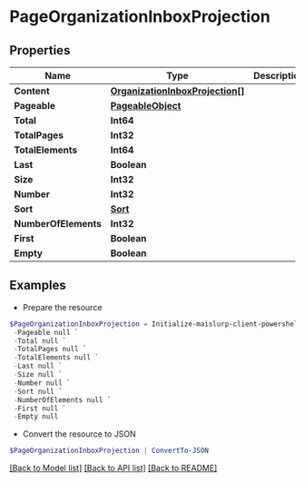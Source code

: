 # PageOrganizationInboxProjection
## Properties

Name | Type | Description | Notes
------------ | ------------- | ------------- | -------------
**Content** | [**OrganizationInboxProjection[]**](OrganizationInboxProjection) |  | [optional] 
**Pageable** | [**PageableObject**](PageableObject) |  | [optional] 
**Total** | **Int64** |  | [optional] 
**TotalPages** | **Int32** |  | [optional] 
**TotalElements** | **Int64** |  | [optional] 
**Last** | **Boolean** |  | [optional] 
**Size** | **Int32** |  | [optional] 
**Number** | **Int32** |  | [optional] 
**Sort** | [**Sort**](Sort) |  | [optional] 
**NumberOfElements** | **Int32** |  | [optional] 
**First** | **Boolean** |  | [optional] 
**Empty** | **Boolean** |  | [optional] 

## Examples

- Prepare the resource
```powershell
$PageOrganizationInboxProjection = Initialize-maislurp-client-powershellPageOrganizationInboxProjection  -Content null `
 -Pageable null `
 -Total null `
 -TotalPages null `
 -TotalElements null `
 -Last null `
 -Size null `
 -Number null `
 -Sort null `
 -NumberOfElements null `
 -First null `
 -Empty null
```

- Convert the resource to JSON
```powershell
$PageOrganizationInboxProjection | ConvertTo-JSON
```

[[Back to Model list]](../README#documentation-for-models) [[Back to API list]](../README#documentation-for-api-endpoints) [[Back to README]](../README)

